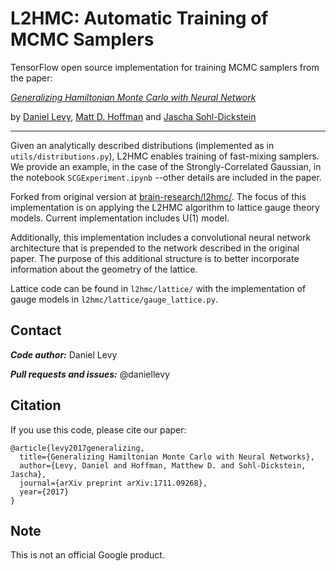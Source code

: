 # L2HMC: Automatic Training of MCMC Samplers

TensorFlow open source implementation for training MCMC samplers from the paper:

[*Generalizing Hamiltonian Monte Carlo with Neural Network*](https://arxiv.org/abs/1711.09268)

by [Daniel Levy](http://ai.stanford.edu/~danilevy), [Matt D. Hoffman](http://matthewdhoffman.com/) and [Jascha Sohl-Dickstein](sohldickstein.com)

---

Given an analytically described distributions (implemented as in `utils/distributions.py`), L2HMC enables training of fast-mixing samplers. We provide an example, in the case of the Strongly-Correlated Gaussian, in the notebook `SCGExperiment.ipynb` --other details are included in the paper.

Forked from original version at
[brain-research/l2hmc/](https://github.com/brain-research/l2hmc). The focus of
this implementation is on applying the L2HMC algorithm to lattice gauge theory
models. Current implementation includes U(1) model. 

Additionally, this implementation includes a convolutional neural network
architecture that is prepended to the network described in the original paper.
The purpose of this additional structure is to better incorporate information
about the geometry of the lattice.

Lattice code can be found in `l2hmc/lattice/` with the implementation of gauge
models in `l2hmc/lattice/gauge_lattice.py`.



## Contact

***Code author:*** Daniel Levy

***Pull requests and issues:*** @daniellevy

## Citation

If you use this code, please cite our paper:
```
@article{levy2017generalizing,
  title={Generalizing Hamiltonian Monte Carlo with Neural Networks},
  author={Levy, Daniel and Hoffman, Matthew D. and Sohl-Dickstein, Jascha},
  journal={arXiv preprint arXiv:1711.09268},
  year={2017}
}
```

## Note

This is not an official Google product.
